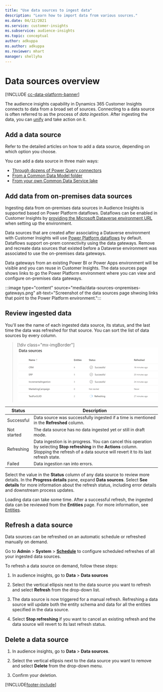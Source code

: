 ```yaml
---
title: "Use data sources to ingest data"
description: "Learn how to import data from various sources."
ms.date: 04/12/2021
ms.service: customer-insights
ms.subservice: audience-insights
ms.topic: conceptual
author: adkuppa
ms.author: adkuppa
ms.reviewer: mhart
manager: shellyha
---
```


# Data sources overview

[!INCLUDE [cc-data-platform-banner](../includes/cc-data-platform-banner.md)]

The audience insights capability in Dynamics 365 Customer Insights connects to data from a broad set of sources. Connecting to a data source is often referred to as the process of *data ingestion*. After ingesting the data, you can [unify](data-unification.md) and take action on it.

## Add a data source

Refer to the detailed articles on how to add a data source, depending on which option you choose.

You can add a data source in three main ways:

- [Through dozens of Power Query connectors](connect-power-query.md)
- [From a Common Data Model folder](connect-common-data-model.md)
- [From your own Common Data Service lake](connect-common-data-service-lake.md)

## Add data from on-premises data sources

Ingesting data from on-premises data sources in Audience Insights is supported based on Power Platform dataflows. Dataflows can be enabled in Customer Insights by [providing the Microsoft Dataverse environment URL](manage-environments.md#create-an-environment-in-an-existing-organization) when setting up the environment.

Data sources that are created after associating a Dataverse environment with Customer Insights will use [Power Platform dataflows](/power-query/dataflows/overview-dataflows-across-power-platform-dynamics-365) by default. Dataflows support on-prem connectivity using the data gateways. Remove and recreate data sources that existed before a Dataverse environment was associated to use the on-premises data gateways.

Data gateways from an existing Power BI or Power Apps environment will be visible and you can reuse in Customer Insights. The data sources page shows links to go the Power Platform environment where you can view and configure on-premises data gateways.

:::image type="content" source="media/data-sources-onpremises-gateways.png" alt-text="Screenshot of the data sources page shwoing links that point to the Power Platform environment.":::

## Review ingested data

You'll see the name of each ingested data source, its status, and the last time the data was refreshed for that source. You can sort the list of data sources by every column.

> [!div class="mx-imgBorder"]
> ![Data source added](media/configure-data-datasource-added.png "Data source added")

|Status  |Description  |
|---------|---------|
|Successful   |Data source was successfully ingested if a time is mentioned in the **Refreshed** column.
|Not started   |The data source has no data ingested yet or still in draft mode.         |
|Refreshing    |Data ingestion is in progress. You can cancel this operation by selecting **Stop refreshing** in the **Actions** column. Stopping the refresh of a data source will revert it to its last refresh state.       |
|Failed     |Data ingestion ran into errors.         |

Select the value in the **Status** column of any data source to review more details. In the **Progress details** pane, expand **Data sources**. Select **See details** for more information about the refresh status, including error details and downstream process updates.

Loading data can take some time. After a successful refresh, the ingested data can be reviewed from the **Entities** page. For more information, see [Entities](entities.md).

## Refresh a data source

Data sources can be refreshed on an automatic schedule or refreshed manually on demand. 

Go to **Admin** > **System** > [**Schedule**](system.md#schedule-tab) to configure scheduled refreshes of all your ingested data sources.

To refresh a data source on demand, follow these steps:

1. In audience insights, go to **Data** > **Data sources**

2. Select the vertical ellipsis next to the data source you want to refresh and select **Refresh** from the drop-down list.

3. The data source is now triggered for a manual refresh. Refreshing a data source will update both the entity schema and data for all the entities specified in the data source.

4. Select **Stop refreshing** if you want to cancel an existing refresh and the data source will revert to its last refresh status.

## Delete a data source

1. In audience insights, go to **Data** > **Data sources**.

2. Select the vertical ellipsis next to the data source you want to remove and select **Delete** from the drop-down menu.

3. Confirm your deletion.


[!INCLUDE[footer-include](../includes/footer-banner.md)]
